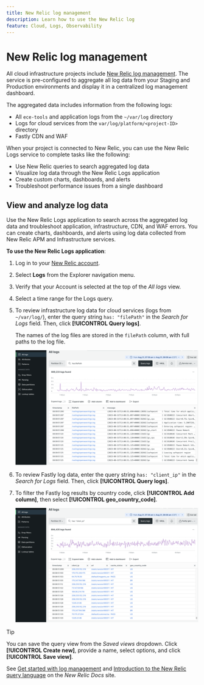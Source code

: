 ```yaml
---
title: New Relic log management
description: Learn how to use the New Relic log
feature: Cloud, Logs, Observability
---
```


# New Relic log management

All cloud infrastructure projects include [New Relic log management](https://docs.newrelic.com/docs/logs/get-started/get-started-log-management/). The service is pre-configured to aggregate all log data from your Staging and Production environments and display it in a centralized log management dashboard.

The aggregated data includes information from the following logs:

- All `ece-tools` and application logs from the `~/var/log` directory
- Logs for cloud services from the `var/log/platform/<project-ID>` directory
- Fastly CDN and WAF

When your project is connected to New Relic, you can use the New Relic Logs service to complete tasks like the following:

- Use New Relic queries to search aggregated log data
- Visualize log data through the New Relic Logs application
- Create custom charts, dashboards, and alerts
- Troubleshoot performance issues from a single dashboard

## View and analyze log data

Use the New Relic Logs application to search across the aggregated log data and troubleshoot application, infrastructure, CDN, and WAF errors. You can create charts, dashboards, and alerts using log data collected from New Relic APM and Infrastructure services.

**To use the New Relic Logs application**:

1. Log in to your [New Relic account](https://login.newrelic.com/login).

1. Select **Logs** from the Explorer navigation menu.

1. Verify that your Account is selected at the top of the _All logs_ view.

1. Select a time range for the Logs query.

1. To review infrastructure log data for cloud services (logs from `~/var/log/`), enter the query string `has: "filePath"` in the _Search for Logs_ field. Then, click **[!UICONTROL Query logs]**.

   The names of the log files are stored in the `filePath` column, with full paths to the log file.

   ![Cloud project New Relic service log data](../../assets/new-relic/var-log-query.png)

1. To review Fastly log data, enter the query string `has: "client_ip"` in the _Search for Logs_ field. Then, click **[!UICONTROL Query logs]**.

1. To filter the Fastly log results by country code, click **[!UICONTROL Add column]**, then select **[!UICONTROL geo_country_code]**.

   ![Cloud project New Relic CDN log attribute filter](../../assets/new-relic/fastly-countrycode-filter.png)

>[!TIP]
>
>You can save the query view from the _Saved views_ dropdown. Click **[!UICONTROL Create new]**, provide a name, select options, and click **[!UICONTROL Save view]**.
>
>See [Get started with log management](https://docs.newrelic.com/docs/logs/get-started/get-started-log-management/) and [Introduction to the New Relic query language](https://docs.newrelic.com/docs/query-your-data/nrql-new-relic-query-language/get-started/introduction-nrql-new-relics-query-language/) on the _New Relic Docs_ site.
